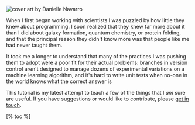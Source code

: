 <div class="row">
  <div class="col-4 center">
    <p>
      <img class="splash" src="@root/advent_04_202-resized.png" alt="cover art by Danielle Navarro"/>
    </p>
  </div>
  <div class="col-8">
    <p>
      When I first began working with scientists
      I was puzzled by how little they knew about programming.
      I soon realized that they knew far more about it
      than I did about galaxy formation,
      quantum chemistry,
      or protein folding,
      and that the principal reason they didn't know more was that
      people like me had never taught them.
    </p>
    <p>
      It took me a longer to understand that
      many of the practices I was pushing them to adopt
      were a poor fit for their actual problems:
      branches in version control aren't designed to manage
      dozens of experimental variations on a machine learning algorithm,
      and it's hard to write unit tests
      when no-one in the world knows what the correct answer is
    </p>
    <p>
      This tutorial is my latest attempt to teach
      a few of the things that I <em>am</em> sure are useful.
      If you have suggestions or would like to contribute,
      please <a href="mailto:[%config author.email %]">get in touch</a>.
    </p>
  </div>
</div>

[% toc %]
